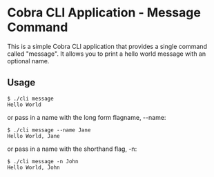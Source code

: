 # Cobra CLI Application - Message Command

This is a simple Cobra CLI application that provides a single command called "message". It allows you to print a hello world message with an optional name.

## Usage

```
$ ./cli message
Hello World
```
or pass in a name with the long form flagname, --name:
```
$ ./cli message --name Jane
Hello World, Jane
```
or pass in a name with the shorthand flag, -n:
```
$ ./cli message -n John
Hello World, John
```
